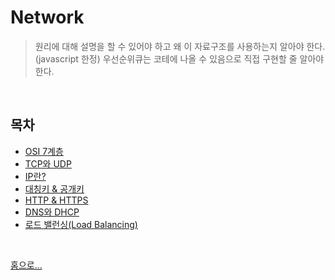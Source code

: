 # Network

> 원리에 대해 설명을 할 수 있어야 하고 왜 이 자료구조를 사용하는지 알아야 한다.
> (javascript 한정) 우선순위큐는 코테에 나올 수 있음으로 직접 구현할 줄 알아야 한다.

<br>

## 목차
- [OSI 7계층](./OSI%207계층.md)
- [TCP와 UDP](./TCP.md)
- [IP란?]()
- [대칭키 & 공개키]()
- [HTTP & HTTPS](./HTTP%20&%20HTTPS.md)
- [DNS와 DHCP](./DNA와DHCP.md)
- [로드 밸런싱(Load Balancing)]()




<br/>

[ 홈으로...](../README.md)